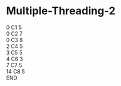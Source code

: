 # Multiple-Threading-2
0 C1 5 <br/>
0 C2 7 <br/>
0 C3 8 <br/>
2 C4 5 <br/>
3 C5 5 <br/>
4 C6 3 <br/>
7 C7 5 <br/>
14 C8 5 <br/>
END
